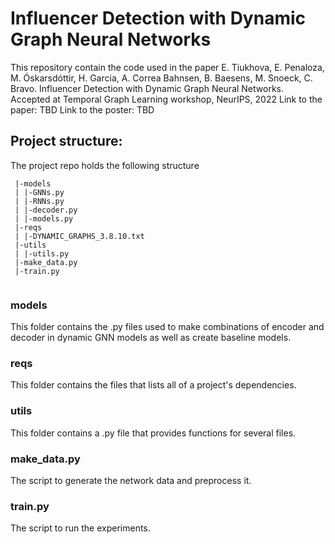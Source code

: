 # Influencer Detection with Dynamic Graph Neural Networks 

This repository contain the code used in the paper E. Tiukhova, E. Penaloza, M. Óskarsdóttir, H. Garcia, A. Correa Bahnsen, B. Baesens, M. Snoeck, C. Bravo. Influencer Detection with Dynamic Graph Neural Networks. Accepted at Temporal Graph Learning workshop, NeurIPS, 2022
Link to the paper: TBD
Link to the poster: TBD

## Project structure: 

The project repo holds the following structure
```
 |-models
 | |-GNNs.py
 | |-RNNs.py
 | |-decoder.py
 | |-models.py
 |-reqs
 | |-DYNAMIC_GRAPHS_3.8.10.txt
 |-utils
 | |-utils.py
 |-make_data.py
 |-train.py
 

```
### models

This folder contains the .py files used to make combinations of encoder and decoder in dynamic GNN models as well as create baseline models.

### reqs

This folder contains the files that lists all of a project's dependencies.

### utils

This folder contains a .py file that provides functions for several files.

### make_data.py

The script to generate the network data and preprocess it. 

### train.py

The script to run the experiments. 

